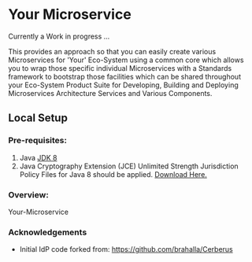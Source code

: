 # Your Microservice
Currently a Work in progress ...

This provides an approach so that you can easily create various Microservices for 'Your' Eco-System using a common core which allows you to wrap those specific individual Microservices with a Standards framework to bootstrap  those facilities which can be shared 
throughout your Eco-System Product Suite for Developing, Building and Deploying 
Microservices Architecture Services and Various Components.

## Local Setup

### Pre-requisites:

1. Java [JDK 8](http://www.oracle.com/technetwork/java/javase/downloads/jdk8-downloads-2133151.html)
2. Java Cryptography Extension (JCE) Unlimited Strength Jurisdiction Policy Files for Java 8 should be
applied.  [Download Here.](http://www.oracle.com/technetwork/java/javase/downloads/jce8-download-2133166.html)

### Overview:
Your-Microservice

### Acknowledgements
* Initial IdP code forked from: https://github.com/brahalla/Cerberus


